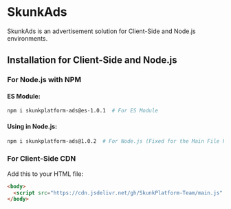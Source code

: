 # SkunkAds

SkunkAds is an advertisement solution for Client-Side and Node.js environments.

## Installation for Client-Side and Node.js

### For Node.js with NPM

#### ES Module:
```bash
npm i skunkplatform-ads@es-1.0.1  # For ES Module
```

#### Using in Node.js:
```bash
npm i skunkplatform-ads@1.0.2  # For Node.js (Fixed for the Main File Package)
```

### For Client-Side CDN

Add this to your HTML file:
```html
<body>
  <script src="https://cdn.jsdelivr.net/gh/SkunkPlatform-Team/main.js" defer></script> <!-- Uses defer -->
</body>
```
